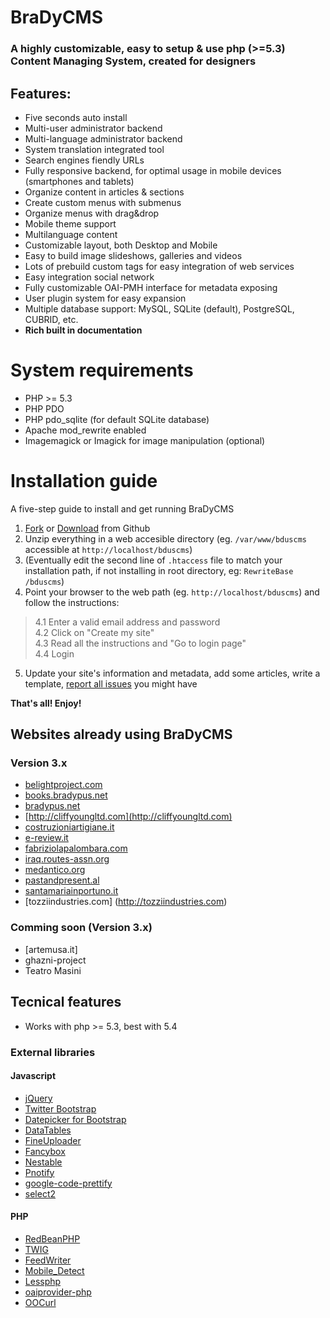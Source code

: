 # BraDyCMS

### A highly customizable, easy to setup & use php (>=5.3) Content Managing System, created for designers

## Features:

* Five seconds auto install
* Multi-user administrator backend
* Multi-language administrator backend
* System translation integrated tool
* Search engines fiendly URLs
* Fully responsive backend, for optimal usage in mobile devices (smartphones and tablets)
* Organize content in articles & sections
* Create custom menus with submenus
* Organize menus with drag&drop
* Mobile theme support
* Multilanguage content
* Customizable layout, both Desktop and Mobile
* Easy to build image slideshows, galleries and videos
* Lots of prebuild custom tags for easy integration of web services
* Easy integration social network
* Fully customizable OAI-PMH interface for metadata exposing
* User plugin system for easy expansion
* Multiple database support: MySQL, SQLite (default), PostgreSQL, CUBRID, etc.
* **Rich built in documentation**

# System requirements

* PHP >= 5.3
* PHP PDO
* PHP pdo_sqlite (for default SQLite database)
* Apache mod_rewrite enabled
* Imagemagick or Imagick for image manipulation (optional)


# Installation guide
A five-step guide to install and get running BraDyCMS

1. [Fork](https://github.com/jbogdani/BraDyCMS/) or [Download](https://github.com/jbogdani/BraDyCMS/archive/master.zip) from Github
2. Unzip everything in a web accesible directory (eg. `/var/www/bduscms` accessible at `http://localhost/bduscms`)
3. (Eventually edit the second line of `.htaccess` file to match your installation path, if not installing in root directory, eg: `RewriteBase /bduscms`)
4. Point your browser to the web path (eg. `http://localhost/bduscms`) and follow the instructions:

> 4.1 Enter a valid email address and  password  
> 4.2 Click on "Create my site"  
> 4.3 Read all the instructions  and  "Go to login page"   
> 4.4 Login
5. Update your site's information and metadata, add some articles, write a template, [report all issues](https://github.com/jbogdani/BraDyCMS/issues) you might have

**That's all! Enjoy!**

## Websites already using BraDyCMS

### Version 3.x
* [belightproject.com](http://belightproject.com)
* [books.bradypus.net](http://books.bradypus.net)
* [bradypus.net](http://bradypus.net)
* [http://cliffyoungltd.com](http://cliffyoungltd.com)
* [costruzioniartigiane.it](http://costruzioniartigiane.it)
* [e-review.it](http://e-review.it)
* [fabriziolapalombara.com](http://fabriziolapalombara.com)
* [iraq.routes-assn.org](http://iraq.routes-assn.org)
* [medantico.org](http://medantico.org/)
* [pastandpresent.al](http://pastandpresent.al)
* [santamariainportuno.it](http://www.santamariainportuno.it)
* [tozziindustries.com] (http://tozziindustries.com)


### Comming soon (Version 3.x)
* [artemusa.it]
* ghazni-project
* Teatro Masini

## Tecnical features

* Works with php >= 5.3, best with 5.4

### External libraries

#### Javascript

* [jQuery](http://jquery.com/)
* [Twitter Bootstrap](http://getbootstrap.com/)
* [Datepicker for Bootstrap](http://www.eyecon.ro/bootstrap-datepicker/)
* [DataTables](https://datatables.net/)
* [FineUploader](http://fineuploader.com/)
* [Fancybox](http://fancyapps.com/fancybox/)
* [Nestable](http://dbushell.github.io/Nestable/)
* [Pnotify](https://github.com/sciactive/pnotify)
* [google-code-prettify](https://code.google.com/p/google-code-prettify/)
* [select2](http://ivaynberg.github.io/select2/)

#### PHP

* [RedBeanPHP](http://www.redbeanphp.com/)
* [TWIG](http://twig.sensiolabs.org/)
* [FeedWriter](https://github.com/mibe/FeedWriter)
* [Mobile_Detect](https://github.com/serbanghita/Mobile-Detect)
* [Lessphp](http://leafo.net/lessphp/)
* [oaiprovider-php](https://github.com/jbogdani/oaiprovider-php)
* [OOCurl](https://github.com/jbogdani/oocurl)
